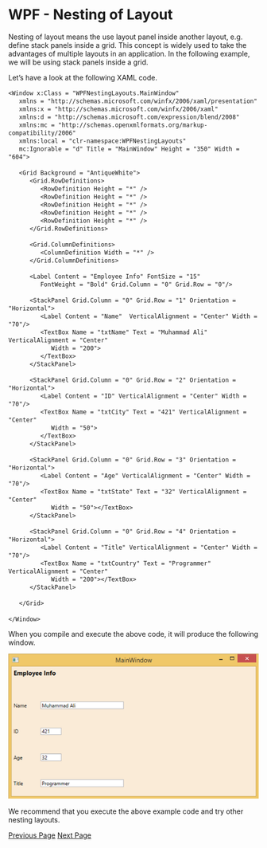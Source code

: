 # WPF - Nesting of Layout
Nesting of layout means the use layout panel inside another layout, e.g. define stack panels inside a grid. This concept is widely used to take the advantages of multiple layouts in an application. In the following example, we will be using stack panels inside a grid.

Let’s have a look at the following XAML code.

```
<Window x:Class = "WPFNestingLayouts.MainWindow" 
   xmlns = "http://schemas.microsoft.com/winfx/2006/xaml/presentation" 
   xmlns:x = "http://schemas.microsoft.com/winfx/2006/xaml" 
   xmlns:d = "http://schemas.microsoft.com/expression/blend/2008" 
   xmlns:mc = "http://schemas.openxmlformats.org/markup-compatibility/2006" 
   xmlns:local = "clr-namespace:WPFNestingLayouts" 
   mc:Ignorable = "d" Title = "MainWindow" Height = "350" Width = "604">
	
   <Grid Background = "AntiqueWhite"> 
      <Grid.RowDefinitions> 
         <RowDefinition Height = "*" /> 
         <RowDefinition Height = "*" /> 
         <RowDefinition Height = "*" /> 
         <RowDefinition Height = "*" /> 
         <RowDefinition Height = "*" /> 
      </Grid.RowDefinitions> 
		
      <Grid.ColumnDefinitions> 
         <ColumnDefinition Width = "*" /> 
      </Grid.ColumnDefinitions> 
		
      <Label Content = "Employee Info" FontSize = "15"
         FontWeight = "Bold" Grid.Column = "0" Grid.Row = "0"/> 
			
      <StackPanel Grid.Column = "0" Grid.Row = "1" Orientation = "Horizontal"> 
         <Label Content = "Name"  VerticalAlignment = "Center" Width = "70"/> 
         <TextBox Name = "txtName" Text = "Muhammad Ali" VerticalAlignment = "Center"
            Width = "200">
         </TextBox> 
      </StackPanel>
		
      <StackPanel Grid.Column = "0" Grid.Row = "2" Orientation = "Horizontal"> 
         <Label Content = "ID" VerticalAlignment = "Center" Width = "70"/> 
         <TextBox Name = "txtCity" Text = "421" VerticalAlignment = "Center"
            Width = "50">
         </TextBox> 
      </StackPanel>
		
      <StackPanel Grid.Column = "0" Grid.Row = "3" Orientation = "Horizontal"> 
         <Label Content = "Age" VerticalAlignment = "Center" Width = "70"/> 
         <TextBox Name = "txtState" Text = "32" VerticalAlignment = "Center"
            Width = "50"></TextBox> 
      </StackPanel> 
		
      <StackPanel Grid.Column = "0" Grid.Row = "4" Orientation = "Horizontal"> 
         <Label Content = "Title" VerticalAlignment = "Center" Width = "70"/> 
         <TextBox Name = "txtCountry" Text = "Programmer" VerticalAlignment = "Center"
            Width = "200"></TextBox> 
      </StackPanel> 
		
   </Grid> 
	
</Window>
```
When you compile and execute the above code, it will produce the following window.

![Output of Nesting of Layouts](../wpf/images/output_of_nesting_of_layouts.jpg)

We recommend that you execute the above example code and try other nesting layouts.


[Previous Page](../wpf/wpf_layouts.md) [Next Page](../wpf/wpf_input.md) 
